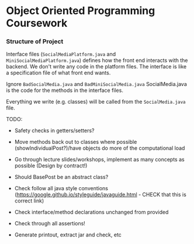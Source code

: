 # Object Oriented Programming Coursework

### Structure of Project
Interface files (`SocialMediaPlatform.java` and `MiniSocialMediaPlatform.java`) defines how the front end interacts with the backend. We don't write any code in the platform files. The interface is like a specification file of what front end wants. 

Ignore `BadSocialMedia.java` and `BadMiniSocialMedia.java`
SocialMedia.java is the code for the methods in the interface files.

Everything we write (e.g. classes) will be called from the `SocialMedia.java` file.

TODO: 
 
- Safety checks in getters/setters? 


- Move methods back out to classes where possible (showIndividualPost?)/have objects do more of the computational load
- Go through lecture slides/workshops, implement as many concepts as possible (Design by contract!)
- Should BasePost be an abstract class?
- Check follow all java style conventions (https://google.github.io/styleguide/javaguide.html - CHECK that this is correct link)
- Check interface/method declarations unchanged from provided
- Check through all assertions!
- Generate printout, extract jar and check, etc 







